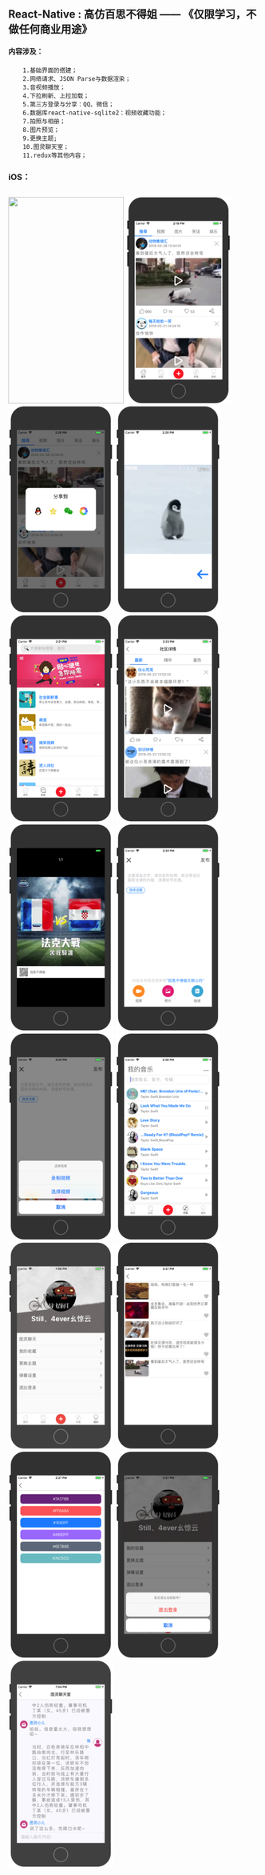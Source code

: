 ##  React-Native : 高仿百思不得姐 —— 《仅限学习，不做任何商业用途》
#### 内容涉及：
        1.基础界面的搭建；
        2.网络请求、JSON Parse与数据渲染；
        3.音视频播放；
        4.下拉刷新、上拉加载；
        5.第三方登录与分享：QQ、微信；
        6.数据库react-native-sqlite2：视频收藏功能；
        7.拍照与相册；
        8.图片预览；
        9.更换主题;
        10.图灵聊天室；
        11.redux等其他内容；


### iOS：
<h2 align"center">
<img src="/pics/bsbdj.gif" width="231" height="413"/>
<img src="/pics/1.png" width="210" height="413"/>
<img src="/pics/2.png" width="210" height="413"/>
<img src="/pics/3.png" width="210" height="413"/>
<img src="/pics/4.png" width="210" height="413"/>

<img src="/pics/5.png" width="210" height="413"/>
<img src="/pics/6.png" width="210" height="413"/>
<img src="/pics/7.png" width="210" height="413"/>
<img src="/pics/8.png" width="210" height="413"/>

<img src="/pics/9.png" width="210" height="413"/>
<img src="/pics/10.png" width="210" height="413"/>
<img src="/pics/11.png" width="210" height="413"/>
<img src="/pics/12.png" width="210" height="413"/>

<img src="/pics/13.png" width="210" height="413"/>
<img src="/pics/14.png" width="210" height="413"/>


</h2>



